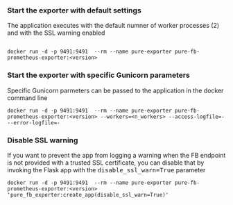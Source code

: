 ### Start the exporter with default settings

The application executes with the default numner of worker processes (2) and with the SSL warning enabled

```shell

docker run -d -p 9491:9491  --rm --name pure-exporter pure-fb-prometheus-exporter:<version>
```

### Start the exporter with specific Gunicorn parameters

Specific Gunicorn parmeters can be passed to the application in the docker command line

```shell
docker run -d -p 9491:9491  --rm --name pure-exporter pure-fb-prometheus-exporter:<version> --workers=<n_workers> --access-logfile=- --error-logfile=-
```

### Disable SSL warning

If you want to prevent the app from logging a warning when the FB endpoint is not provided with a trusted SSL certificate, you can disable that by invoking the Flask app with the <kbd>disable_ssl_warn=True</kbd> parameter

```shell
docker run -d -p 9491:9491  --rm --name pure-exporter pure-fb-prometheus-exporter:<version> 'pure_fb_exporter:create_app(disable_ssl_warn=True)'
```
